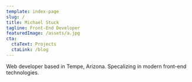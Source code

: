 ```yaml
---
template: index-page
slug: /
title: Michael Stuck
tagline: Front-End Developer
featuredImage: /assets/a.jpg
cta:
  ctaText: Projects
  ctaLink: /blog
---
```


Web developer based in Tempe, Arizona. Specalizing in modern front-end technologies.

